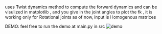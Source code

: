 uses Twist dynamics method to compute the forward dynamics and can be visulized in matplotlib , and you  give in the joint angles to plot the fk , it is working only for Rotational joints as of now,
input is Homogenous matrices


DEMO:
feel free to run the demo at main.py in src
![demo](https://github.com/hariharan382/Twist-based-forward-dynamics/assets/47359638/7070a5d1-1e66-4a12-9460-cedc0b18b421)
